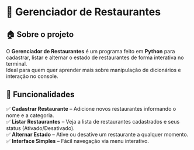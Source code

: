 # 📌 Gerenciador de Restaurantes  

## 🏠 Sobre o projeto  
O **Gerenciador de Restaurantes** é um programa feito em **Python** para cadastrar, listar e alternar o estado de restaurantes de forma interativa no terminal.  
Ideal para quem quer aprender mais sobre manipulação de dicionários e interação no console.  

## 🚀 Funcionalidades  
✅ **Cadastrar Restaurante** – Adicione novos restaurantes informando o nome e a categoria.  
✅ **Listar Restaurantes** – Veja a lista de restaurantes cadastrados e seus status (Ativado/Desativado).  
✅ **Alternar Estado** – Ative ou desative um restaurante a qualquer momento.  
✅ **Interface Simples** – Fácil navegação via menu interativo.  
